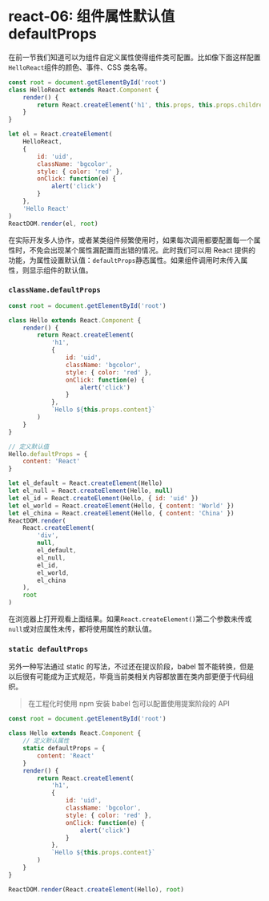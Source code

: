# react-06: 组件属性默认值 defaultProps
<!--
 * @Author: Tom xu
 * @LastEditors: Tom xu
 * @createTime: 2019-09-20 20:45:55
 * @LastEditTime: 2019-09-20 21:48:04
 * @Description:
 -->


在前一节我们知道可以为组件自定义属性使得组件类可配置。比如像下面这样配置`HelloReact`组件的颜色、事件、CSS 类名等。

```js
const root = document.getElementById('root')
class HelloReact extends React.Component {
    render() {
        return React.createElement('h1', this.props, this.props.children)
    }
}

let el = React.createElement(
    HelloReact,
    {
        id: 'uid',
        className: 'bgcolor',
        style: { color: 'red' },
        onClick: function(e) {
            alert('click')
        }
    },
    'Hello React'
)
ReactDOM.render(el, root)
```

在实际开发多人协作，或者某类组件频繁使用时，如果每次调用都要配置每一个属性时，不免会出现某个属性漏配置而出错的情况。此时我们可以用 React 提供的功能，为属性设置默认值：`defaultProps`静态属性。如果组件调用时未传入属性，则显示组件的默认值。

### `className.defaultProps`

```js
const root = document.getElementById('root')

class Hello extends React.Component {
    render() {
        return React.createElement(
            'h1',
            {
                id: 'uid',
                className: 'bgcolor',
                style: { color: 'red' },
                onClick: function(e) {
                    alert('click')
                }
            },
            `Hello ${this.props.content}`
        )
    }
}

// 定义默认值
Hello.defaultProps = {
    content: 'React'
}

let el_default = React.createElement(Hello)
let el_null = React.createElement(Hello, null)
let el_id = React.createElement(Hello, { id: 'uid' })
let el_world = React.createElement(Hello, { content: 'World' })
let el_china = React.createElement(Hello, { content: 'China' })
ReactDOM.render(
    React.createElement(
        'div',
        null,
        el_default,
        el_null,
        el_id,
        el_world,
        el_china
    ),
    root
)
```

在浏览器上打开观看上面结果。如果`React.createElement()`第二个参数未传或`null`或对应属性未传，都将使用属性的默认值。

### `static defaultProps`

另外一种写法通过 static 的写法，不过还在提议阶段，babel 暂不能转换，但是以后很有可能成为正式规范，毕竟当前类相关内容都放置在类内部更便于代码组织。

> 在工程化时使用 npm 安装 babel 包可以配置使用提案阶段的 API

```js
const root = document.getElementById('root')

class Hello extends React.Component {
    // 定义默认属性
    static defaultProps = {
        content: 'React'
    }
    render() {
        return React.createElement(
            'h1',
            {
                id: 'uid',
                className: 'bgcolor',
                style: { color: 'red' },
                onClick: function(e) {
                    alert('click')
                }
            },
            `Hello ${this.props.content}`
        )
    }
}

ReactDOM.render(React.createElement(Hello), root)
```

